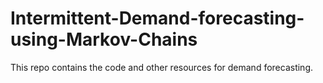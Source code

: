 # Intermittent-Demand-forecasting-using-Markov-Chains
This repo contains the code and other resources for demand forecasting.
